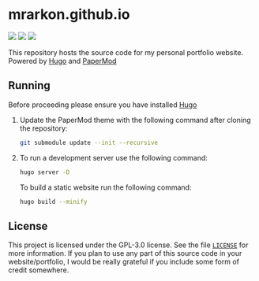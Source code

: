 # mrarkon.github.io
[![](https://img.shields.io/github/actions/workflow/status/MrArkon/mrarkon.github.io/.github/workflows/gh-pages.yml?branch=master?logo=github&style=for-the-badge)](https://github.com/MrArkon/mrarkon.github.io/actions/workflows/gh-pages.yml)
[![](https://img.shields.io/github/license/MrArkon/mrarkon.github.io?style=for-the-badge)](https://github.com/MrArkon/mrarkon.github.io/blob/rewrite/LICENSE)
[![](https://img.shields.io/github/issues/MrArkon/mrarkon.github.io?label=ISSUES&logo=github&style=for-the-badge)](https://github.com/MrArkon/mrarkon.github.io/issues)


This repository hosts the source code for my personal portfolio website. Powered by [Hugo](https://gohugo.io/) and [PaperMod](https://git.io/hugopapermod)

## Running
Before proceeding please ensure you have installed [Hugo](https://gohugo.io/)

1. Update the PaperMod theme with the following command after cloning the repository:

   ```bash
   git submodule update --init --recursive
   ```
2. To run a development server use the following command:
  
   ```bash
   hugo server -D
   ```
   
   To build a static website run the following command:
   
   ```bash
   hugo build --minify
   ```


## License
This project is licensed under the GPL-3.0 license. See the file [`LICENSE`](https://github.com/MrArkon/mrarkon.github.io/blob/master/LICENSE) for more information. 
If you plan to use any part of this source code in your website/portfolio, I would be really grateful if you include some form of credit somewhere. 
